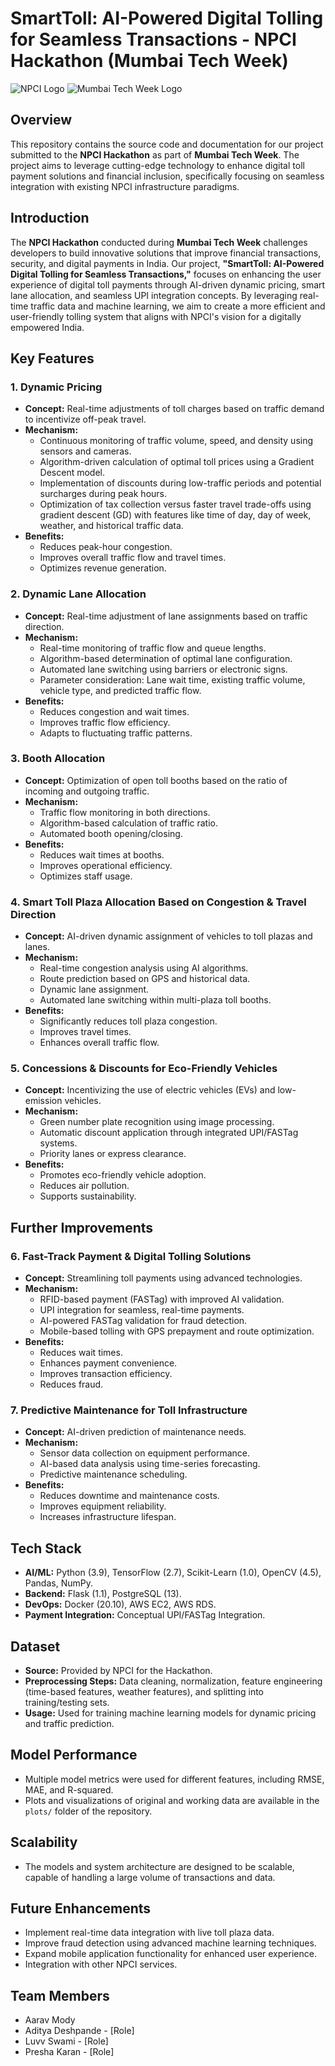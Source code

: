 # SmartToll: AI-Powered Digital Tolling for Seamless Transactions - NPCI Hackathon (Mumbai Tech Week)

![NPCI Logo](https://commons.wikimedia.org/wiki/File:NPCI-Logo.png)
![Mumbai Tech Week Logo](https://www.mumbaitechweek.com/)

## Overview
This repository contains the source code and documentation for our project submitted to the **NPCI Hackathon** as part of **Mumbai Tech Week**. The project aims to leverage cutting-edge technology to enhance digital toll payment solutions and financial inclusion, specifically focusing on seamless integration with existing NPCI infrastructure paradigms.

## Introduction
The **NPCI Hackathon** conducted during **Mumbai Tech Week** challenges developers to build innovative solutions that improve financial transactions, security, and digital payments in India. Our project, **"SmartToll: AI-Powered Digital Tolling for Seamless Transactions,"** focuses on enhancing the user experience of digital toll payments through AI-driven dynamic pricing, smart lane allocation, and seamless UPI integration concepts. By leveraging real-time traffic data and machine learning, we aim to create a more efficient and user-friendly tolling system that aligns with NPCI's vision for a digitally empowered India.

## Key Features

### 1. Dynamic Pricing

* **Concept:** Real-time adjustments of toll charges based on traffic demand to incentivize off-peak travel.
* **Mechanism:**
    * Continuous monitoring of traffic volume, speed, and density using sensors and cameras.
    * Algorithm-driven calculation of optimal toll prices using a Gradient Descent model.
    * Implementation of discounts during low-traffic periods and potential surcharges during peak hours.
    * Optimization of tax collection versus faster travel trade-offs using gradient descent (GD) with features like time of day, day of week, weather, and historical traffic data.
* **Benefits:**
    * Reduces peak-hour congestion.
    * Improves overall traffic flow and travel times.
    * Optimizes revenue generation.

### 2. Dynamic Lane Allocation

* **Concept:** Real-time adjustment of lane assignments based on traffic direction.
* **Mechanism:**
    * Real-time monitoring of traffic flow and queue lengths.
    * Algorithm-based determination of optimal lane configuration.
    * Automated lane switching using barriers or electronic signs.
    * Parameter consideration: Lane wait time, existing traffic volume, vehicle type, and predicted traffic flow.
* **Benefits:**
    * Reduces congestion and wait times.
    * Improves traffic flow efficiency.
    * Adapts to fluctuating traffic patterns.

### 3. Booth Allocation

* **Concept:** Optimization of open toll booths based on the ratio of incoming and outgoing traffic.
* **Mechanism:**
    * Traffic flow monitoring in both directions.
    * Algorithm-based calculation of traffic ratio.
    * Automated booth opening/closing.
* **Benefits:**
    * Reduces wait times at booths.
    * Improves operational efficiency.
    * Optimizes staff usage.

### 4. Smart Toll Plaza Allocation Based on Congestion & Travel Direction

* **Concept:** AI-driven dynamic assignment of vehicles to toll plazas and lanes.
* **Mechanism:**
    * Real-time congestion analysis using AI algorithms.
    * Route prediction based on GPS and historical data.
    * Dynamic lane assignment.
    * Automated lane switching within multi-plaza toll booths.
* **Benefits:**
    * Significantly reduces toll plaza congestion.
    * Improves travel times.
    * Enhances overall traffic flow.

### 5. Concessions & Discounts for Eco-Friendly Vehicles

* **Concept:** Incentivizing the use of electric vehicles (EVs) and low-emission vehicles.
* **Mechanism:**
    * Green number plate recognition using image processing.
    * Automatic discount application through integrated UPI/FASTag systems.
    * Priority lanes or express clearance.
* **Benefits:**
    * Promotes eco-friendly vehicle adoption.
    * Reduces air pollution.
    * Supports sustainability.

## Further Improvements

### 6. Fast-Track Payment & Digital Tolling Solutions

* **Concept:** Streamlining toll payments using advanced technologies.
* **Mechanism:**
    * RFID-based payment (FASTag) with improved AI validation.
    * UPI integration for seamless, real-time payments.
    * AI-powered FASTag validation for fraud detection.
    * Mobile-based tolling with GPS prepayment and route optimization.
* **Benefits:**
    * Reduces wait times.
    * Enhances payment convenience.
    * Improves transaction efficiency.
    * Reduces fraud.

### 7. Predictive Maintenance for Toll Infrastructure

* **Concept:** AI-driven prediction of maintenance needs.
* **Mechanism:**
    * Sensor data collection on equipment performance.
    * AI-based data analysis using time-series forecasting.
    * Predictive maintenance scheduling.
* **Benefits:**
    * Reduces downtime and maintenance costs.
    * Improves equipment reliability.
    * Increases infrastructure lifespan.

## Tech Stack

* **AI/ML:** Python (3.9), TensorFlow (2.7), Scikit-Learn (1.0), OpenCV (4.5), Pandas, NumPy.
* **Backend:** Flask (1.1), PostgreSQL (13).
* **DevOps:** Docker (20.10), AWS EC2, AWS RDS.
* **Payment Integration:** Conceptual UPI/FASTag Integration.

## Dataset

* **Source:** Provided by NPCI for the Hackathon.
* **Preprocessing Steps:** Data cleaning, normalization, feature engineering (time-based features, weather features), and splitting into training/testing sets.
* **Usage:** Used for training machine learning models for dynamic pricing and traffic prediction.

## Model Performance

* Multiple model metrics were used for different features, including RMSE, MAE, and R-squared.
* Plots and visualizations of original and working data are available in the `plots/` folder of the repository.

## Scalability

* The models and system architecture are designed to be scalable, capable of handling a large volume of transactions and data.

## Future Enhancements

* Implement real-time data integration with live toll plaza data.
* Improve fraud detection using advanced machine learning techniques.
* Expand mobile application functionality for enhanced user experience.
* Integration with other NPCI services.

## Team Members

* Aarav Mody
* Aditya Deshpande - [Role]
* Luvv Swami - [Role]
* Presha Karan - [Role]
